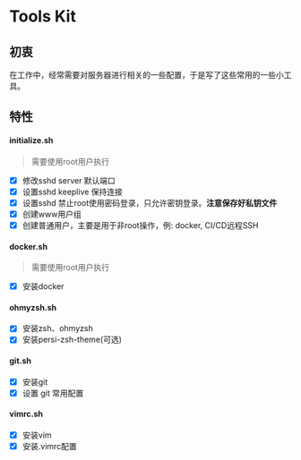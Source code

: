 # Tools Kit

## 初衷

在工作中，经常需要对服务器进行相关的一些配置，于是写了这些常用的一些小工具。

## 特性

#### initialize.sh

> 需要使用root用户执行

* [x] 修改sshd server 默认端口
* [x] 设置sshd keeplive 保持连接
* [x] 设置sshd 禁止root使用密码登录，只允许密钥登录。**注意保存好私钥文件**
* [x] 创建www用户组
* [x] 创建普通用户，主要是用于非root操作，例: docker, CI/CD远程SSH

#### docker.sh

> 需要使用root用户执行

* [x] 安装docker

#### ohmyzsh.sh

* [x] 安装zsh、ohmyzsh
* [x] 安装persi-zsh-theme(可选)

#### git.sh

* [x] 安装git
* [x] 设置 git 常用配置

#### vimrc.sh

* [x] 安装vim
* [x] 安装.vimrc配置
